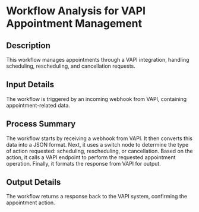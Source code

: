 # Workflow Analysis for VAPI Appointment Management

## Description
This workflow manages appointments through a VAPI integration, handling scheduling, rescheduling, and cancellation requests.

## Input Details
The workflow is triggered by an incoming webhook from VAPI, containing appointment-related data.

## Process Summary
The workflow starts by receiving a webhook from VAPI. It then converts this data into a JSON format. Next, it uses a switch node to determine the type of action requested: scheduling, rescheduling, or cancellation. Based on the action, it calls a VAPI endpoint to perform the requested appointment operation. Finally, it formats the response from VAPI for output.

## Output Details
The workflow returns a response back to the VAPI system, confirming the appointment action.
